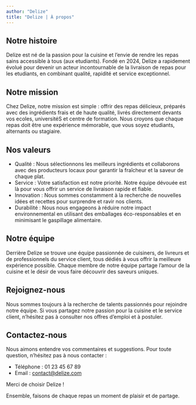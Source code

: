 ```yaml
---
author: "Delize"
title: "Delize | À propos"
---
```



## Notre histoire

Delize est né de la passion pour la cuisine et l’envie de rendre les repas sains accessible à tous (aux etudiants). Fondé en 2024, Delize a rapidement évolué pour devenir un acteur incontournable de la livraison de repas pour les etudiants, en combinant qualité, rapidité et service exceptionnel.

## Notre mission

Chez Delize, notre mission est simple : offrir des repas délicieux, préparés avec des ingrédients frais et de haute qualité, livrés directement devants vos ecoles, universitéS et centre de formation. Nous croyons que chaque repas doit être une expérience mémorable, que vous soyez etudiants, alternants ou stagiaire.

## Nos valeurs

- Qualité : Nous sélectionnons les meilleurs ingrédients et collaborons avec des producteurs locaux pour garantir la fraîcheur et la saveur de chaque plat.
- Service : Votre satisfaction est notre priorité. Notre équipe dévouée est là pour vous offrir un service de livraison rapide et fiable.
- Innovation : Nous sommes constamment à la recherche de nouvelles idées et recettes pour surprendre et ravir nos clients.
- Durabilité : Nous nous engageons à réduire notre impact environnemental en utilisant des emballages éco-responsables et en minimisant le gaspillage alimentaire.

## Notre équipe

Derrière Delize se trouve une équipe passionnée de cuisiners, de livreurs et de professionnels du service client, tous dédiés à vous offrir la meilleure expérience possible. Chaque membre de notre équipe partage l’amour de la cuisine et le désir de vous faire découvrir des saveurs uniques.

## Rejoignez-nous

Nous sommes toujours à la recherche de talents passionnés pour rejoindre notre équipe. Si vous partagez notre passion pour la cuisine et le service client, n’hésitez pas à consulter nos offres d’emploi et à postuler.

## Contactez-nous

Nous aimons entendre vos commentaires et suggestions. Pour toute question, n’hésitez pas à nous contacter :

- Téléphone : 01 23 45 67 89
- Email : contact@delize.com

Merci de choisir Delize !

Ensemble, faisons de chaque repas un moment de plaisir et de partage.

